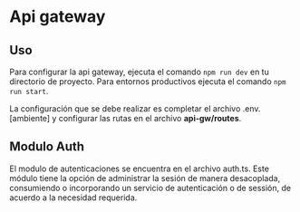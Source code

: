 # Api gateway

## Uso

Para configurar la api gateway, ejecuta el comando `npm run dev` en tu directorio de proyecto. Para entornos productivos ejecuta el comando `npm run start`.

La configuración que se debe realizar es completar el archivo .env.[ambiente] y configurar las rutas en el archivo **api-gw/routes**.

## Modulo Auth

El modulo de autenticaciones se encuentra en el archivo auth.ts. Este módulo tiene la opción de administrar la sesión de manera desacoplada, consumiendo o incorporando un servicio de autenticación o de sessión, de acuerdo a la necesidad requerida.